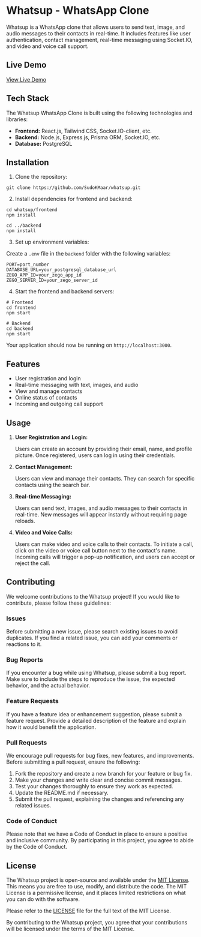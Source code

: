 # Whatsup - WhatsApp Clone

Whatsup is a WhatsApp clone that allows users to send text, image, and audio messages to their contacts in real-time. It includes features like user authentication, contact management, real-time messaging using Socket.IO, and video and voice call support.

## Live Demo

[View Live Demo](https://whatsup-kmaar.vercel.app/)

## Tech Stack

The Whatsup WhatsApp Clone is built using the following technologies and libraries:

- **Frontend:** React.js, Tailwind CSS, Socket.IO-client, etc.
- **Backend:** Node.js, Express.js, Prisma ORM, Socket.IO, etc.
- **Database:** PostgreSQL

## Installation

1. Clone the repository:

```
git clone https://github.com/SudoKMaar/whatsup.git
```

2. Install dependencies for frontend and backend:

```
cd whatsup/frontend
npm install

cd ../backend
npm install
```

3. Set up environment variables:

Create a `.env` file in the `backend` folder with the following variables:

```
PORT=port_number
DATABASE_URL=your_postgresql_database_url
ZEGO_APP_ID=your_zego_app_id
ZEGO_SERVER_ID=your_zego_server_id
```

4. Start the frontend and backend servers:

```
# Frontend
cd frontend
npm start

# Backend
cd backend
npm start
```

Your application should now be running on `http://localhost:3000`.

## Features

- User registration and login
- Real-time messaging with text, images, and audio
- View and manage contacts
- Online status of contacts
- Incoming and outgoing call support

## Usage

1. **User Registration and Login:**

   Users can create an account by providing their email, name, and profile picture. Once registered, users can log in using their credentials.

2. **Contact Management:**

   Users can view and manage their contacts. They can search for specific contacts using the search bar.

3. **Real-time Messaging:**

   Users can send text, images, and audio messages to their contacts in real-time. New messages will appear instantly without requiring page reloads.

4. **Video and Voice Calls:**

   Users can make video and voice calls to their contacts. To initiate a call, click on the video or voice call button next to the contact's name. Incoming calls will trigger a pop-up notification, and users can accept or reject the call.

## Contributing

We welcome contributions to the Whatsup project! If you would like to contribute, please follow these guidelines:

### Issues

Before submitting a new issue, please search existing issues to avoid duplicates. If you find a related issue, you can add your comments or reactions to it.

### Bug Reports

If you encounter a bug while using Whatsup, please submit a bug report. Make sure to include the steps to reproduce the issue, the expected behavior, and the actual behavior.

### Feature Requests

If you have a feature idea or enhancement suggestion, please submit a feature request. Provide a detailed description of the feature and explain how it would benefit the application.

### Pull Requests

We encourage pull requests for bug fixes, new features, and improvements. Before submitting a pull request, ensure the following:

1. Fork the repository and create a new branch for your feature or bug fix.
2. Make your changes and write clear and concise commit messages.
3. Test your changes thoroughly to ensure they work as expected.
4. Update the README.md if necessary.
5. Submit the pull request, explaining the changes and referencing any related issues.

### Code of Conduct

Please note that we have a Code of Conduct in place to ensure a positive and inclusive community. By participating in this project, you agree to abide by the Code of Conduct.

## License

The Whatsup project is open-source and available under the [MIT License](https://opensource.org/licenses/MIT). This means you are free to use, modify, and distribute the code. The MIT License is a permissive license, and it places limited restrictions on what you can do with the software.

Please refer to the [LICENSE](/LICENSE) file for the full text of the MIT License.

By contributing to the Whatsup project, you agree that your contributions will be licensed under the terms of the MIT License.
